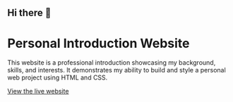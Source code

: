 ## Hi there 👋

# Personal Introduction Website

This website is a professional introduction showcasing my background, skills, and interests. It demonstrates my ability to build and style a personal web project using HTML and CSS.

[View the live website](https://CodingWithAndres.github.io/)
